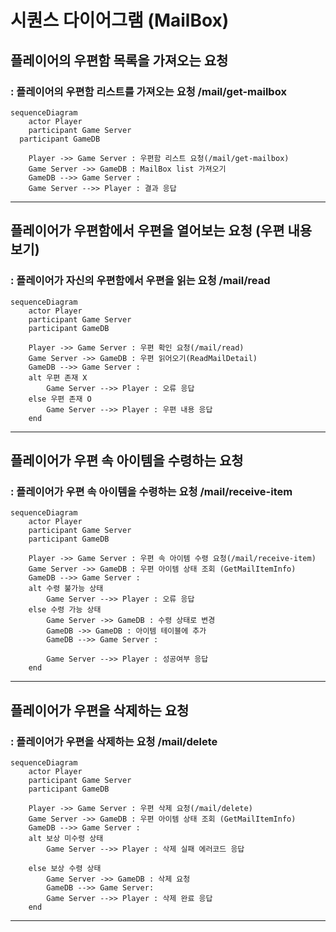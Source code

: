 # 시퀀스 다이어그램 (MailBox)


## 플레이어의 우편함 목록을 가져오는 요청
### : 플레이어의 우편함 리스트를 가져오는 요청 /mail/get-mailbox
```mermaid
sequenceDiagram
	actor Player
	participant Game Server
  participant GameDB

	Player ->> Game Server : 우편함 리스트 요청(/mail/get-mailbox)
	Game Server ->> GameDB : MailBox list 가져오기
	GameDB -->> Game Server : 
	Game Server -->> Player : 결과 응답
```



------------------------------

## 플레이어가 우편함에서 우편을 열어보는 요청 (우편 내용 보기)
### : 플레이어가 자신의 우편함에서 우편을 읽는 요청 /mail/read
```mermaid
sequenceDiagram
	actor Player
	participant Game Server
  	participant GameDB

	Player ->> Game Server : 우편 확인 요청(/mail/read)
	Game Server ->> GameDB : 우편 읽어오기(ReadMailDetail)
	GameDB -->> Game Server : 
	alt 우편 존재 X
		Game Server -->> Player : 오류 응답
	else 우편 존재 O
		Game Server -->> Player : 우편 내용 응답
	end
```







------------------------------

## 플레이어가 우편 속 아이템을 수령하는 요청
### : 플레이어가 우편 속 아이템을 수령하는 요청 /mail/receive-item
```mermaid
sequenceDiagram
	actor Player
	participant Game Server
  	participant GameDB

	Player ->> Game Server : 우편 속 아이템 수령 요청(/mail/receive-item)
	Game Server ->> GameDB : 우편 아이템 상태 조회 (GetMailItemInfo)
	GameDB -->> Game Server : 
	alt 수령 불가능 상태
		Game Server -->> Player : 오류 응답
	else 수령 가능 상태
		Game Server ->> GameDB : 수령 상태로 변경
		GameDB ->> GameDB : 아이템 테이블에 추가
		GameDB -->> Game Server : 
		
		Game Server -->> Player : 성공여부 응답
	end
```




------------------------------

## 플레이어가 우편을 삭제하는 요청
### : 플레이어가 우편을 삭제하는 요청 /mail/delete
```mermaid
sequenceDiagram
	actor Player
	participant Game Server
  	participant GameDB

	Player ->> Game Server : 우편 삭제 요청(/mail/delete)
	Game Server ->> GameDB : 우편 아이템 상태 조회 (GetMailItemInfo)
	GameDB -->> Game Server :  
	alt 보상 미수령 상태 
		Game Server -->> Player : 삭제 실패 에러코드 응답

	else 보상 수령 상태
		Game Server ->> GameDB : 삭제 요청
		GameDB -->> Game Server:  
		Game Server -->> Player : 삭제 완료 응답
	end
```

--------------------------------
